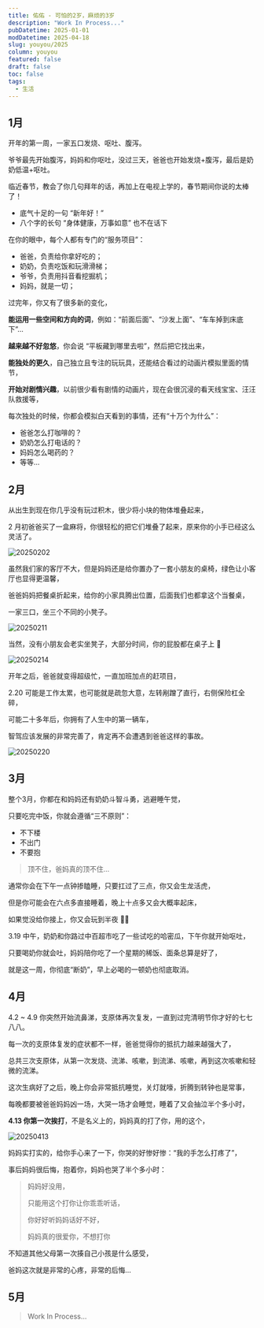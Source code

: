 ```yaml
---
title: 佑佑 - 可怕的2岁，麻烦的3岁
description: "Work In Process..."
pubDatetime: 2025-01-01
modDatetime: 2025-04-18
slug: youyou/2025
column: youyou
featured: false
draft: false
toc: false
tags:
  - 生活
---
```


## 1月

开年的第一周，一家五口发烧、呕吐、腹泻。

爷爷最先开始腹泻，妈妈和你呕吐，没过三天，爸爸也开始发烧+腹泻，最后是奶奶低温+呕吐。

临近春节，教会了你几句拜年的话，再加上在电视上学的，春节期间你说的太棒了！

- 底气十足的一句 “新年好！”
- 八个字的长句 “身体健康，万事如意” 也不在话下

在你的眼中，每个人都有专门的“服务项目”：

- 爸爸，负责给你拿好吃的；
- 奶奶，负责吃饭和玩滑滑梯；
- 爷爷，负责用抖音看挖掘机；
- 妈妈，就是一切；

过完年，你又有了很多新的变化，

**能运用一些空间和方向的词**，例如：“前面后面”、“沙发上面”、“车车掉到床底下”...

**越来越不好忽悠**，你会说 “平板藏到哪里去啦”，然后把它找出来，

**能独处的更久**，自己独立且专注的玩玩具，还能结合看过的动画片模拟里面的情节，

**开始对剧情兴趣**，以前很少看有剧情的动画片，现在会很沉浸的看天线宝宝、汪汪队救援等，

每次独处的时候，你都会模拟白天看到的事情，还有“十万个为什么”：

- 爸爸怎么打咖啡的？
- 奶奶怎么打电话的？
- 妈妈怎么喝药的？
- 等等...

## 2月

从出生到现在你几乎没有玩过积木，很少将小块的物体堆叠起来，

2 月初爸爸买了一盒麻将，你很轻松的把它们堆叠了起来，原来你的小手已经这么灵活了。

![20250202](/images/youyou/20250202.jpg)

虽然我们家的客厅不大，但是妈妈还是给你置办了一套小朋友的桌椅，绿色让小客厅也显得更温馨，

爸爸妈妈把餐桌折起来，给你的小家具腾出位置，后面我们也都拿这个当餐桌，

一家三口，坐三个不同的小凳子。

![20250211](/images/youyou/20250211.jpg)

当然，没有小朋友会老实坐凳子，大部分时间，你的屁股都在桌子上 🫣

![20250214](/images/youyou/20250214.jpg)

开年之后，爸爸就变得超级忙，一直加班加点的赶项目，

2.20 可能是工作太累，也可能就是疏忽大意，左转剐蹭了直行，右侧保险杠全碎，

可能二十多年后，你拥有了人生中的第一辆车，

智驾应该发展的非常完善了，肯定再不会遭遇到爸爸这样的事故。

![20250220](/images/youyou/20250220.jpg)

## 3月

整个3月，你都在和妈妈还有奶奶斗智斗勇，逃避睡午觉，

只要吃完中饭，你就会遵循“三不原则”：

- 不下楼
- 不出门
- 不要抱

> 顶不住，爸妈真的顶不住...

通常你会在下午一点钟掺瞌睡，只要扛过了三点，你又会生龙活虎，

但是你可能会在六点多直接睡着，晚上十点多又会大概率起床，

如果觉没给你接上，你又会玩到半夜 😵‍💫

3.19 中午，奶奶和你路过中百超市吃了一些试吃的哈密瓜，下午你就开始呕吐，

只要喝奶你就会吐，妈妈陪你吃了一个星期的稀饭、面条总算是好了，

就是这一周，你彻底“断奶”，早上必喝的一顿奶也彻底取消。

## 4月

4.2 ~ 4.9 你突然开始流鼻涕，支原体再次复发，一直到过完清明节你才好的七七八八。

每一次的支原体复发的症状都不一样，爸爸觉得你的抵抗力越来越强大了，

总共三次支原体，从第一次发烧、流涕、咳嗽，到流涕、咳嗽，再到这次咳嗽和轻微的流涕。

这次生病好了之后，晚上你会非常抵抗睡觉，关灯就嚎，折腾到转钟也是常事，

每晚都要被爸爸妈妈凶一场，大哭一场才会睡觉，睡着了又会抽泣半个多小时，

**4.13 你第一次挨打**，不是名义上的，妈妈真的打了你，用的这个，

![20250413](/images/youyou/20250413.jpg)

妈妈实打实的，给你手心来了一下，你哭的好惨好惨：“我的手怎么打疼了”，

事后妈妈很后悔，抱着你，妈妈也哭了半个多小时：

> 妈妈好没用，
>
> 只能用这个打你让你乖乖听话，
>
> 你好好听妈妈话好不好，
>
> 妈妈真的很爱你，不想打你

不知道其他父母第一次揍自己小孩是什么感受，

爸妈这次就是非常的心疼，非常的后悔...

## 5月

> Work In Process...